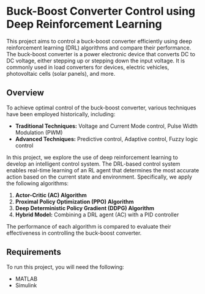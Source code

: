 # Buck-Boost Converter Control using Deep Reinforcement Learning

This project aims to control a buck-boost converter efficiently using deep reinforcement learning (DRL) algorithms and compare their performance. The buck-boost converter is a power electronic device that converts DC to DC voltage, either stepping up or stepping down the input voltage. It is commonly used in load converters for devices, electric vehicles, photovoltaic cells (solar panels), and more.

## Overview

To achieve optimal control of the buck-boost converter, various techniques have been employed historically, including:

- **Traditional Techniques:** Voltage and Current Mode control, Pulse Width Modulation (PWM)
- **Advanced Techniques:** Predictive control, Adaptive control, Fuzzy logic control

In this project, we explore the use of deep reinforcement learning to develop an intelligent control system. The DRL-based control system enables real-time learning of an RL agent that determines the most accurate action based on the current state and environment. Specifically, we apply the following algorithms:

1. **Actor-Critic (AC) Algorithm**
2. **Proximal Policy Optimization (PPO) Algorithm**
3. **Deep Deterministic Policy Gradient (DDPG) Algorithm**
4. **Hybrid Model:** Combining a DRL agent (AC) with a PID controller

The performance of each algorithm is compared to evaluate their effectiveness in controlling the buck-boost converter.

## Requirements

To run this project, you will need the following:

- MATLAB
- Simulink
